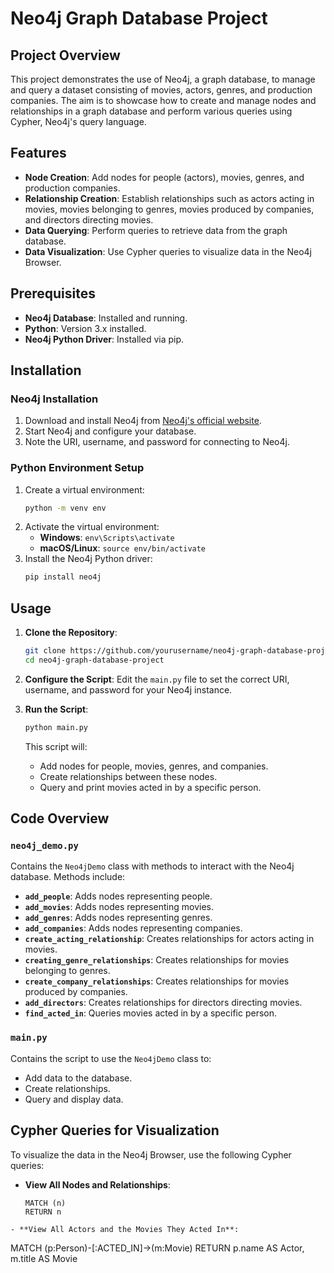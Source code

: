 # Neo4j Graph Database Project

## Project Overview

This project demonstrates the use of Neo4j, a graph database, to manage and query a dataset consisting of movies, actors, genres, and production companies. The aim is to showcase how to create and manage nodes and relationships in a graph database and perform various queries using Cypher, Neo4j's query language.

## Features

- **Node Creation**: Add nodes for people (actors), movies, genres, and production companies.
- **Relationship Creation**: Establish relationships such as actors acting in movies, movies belonging to genres, movies produced by companies, and directors directing movies.
- **Data Querying**: Perform queries to retrieve data from the graph database.
- **Data Visualization**: Use Cypher queries to visualize data in the Neo4j Browser.

## Prerequisites

- **Neo4j Database**: Installed and running.
- **Python**: Version 3.x installed.
- **Neo4j Python Driver**: Installed via pip.

## Installation

### Neo4j Installation

1. Download and install Neo4j from [Neo4j's official website](https://neo4j.com/download/).
2. Start Neo4j and configure your database.
3. Note the URI, username, and password for connecting to Neo4j.

### Python Environment Setup

1. Create a virtual environment:
    ```bash
    python -m venv env
    ```
2. Activate the virtual environment:
    - **Windows**: `env\Scripts\activate`
    - **macOS/Linux**: `source env/bin/activate`
3. Install the Neo4j Python driver:
    ```bash
    pip install neo4j
    ```

## Usage

1. **Clone the Repository**:
    ```bash
    git clone https://github.com/yourusername/neo4j-graph-database-project.git
    cd neo4j-graph-database-project
    ```

2. **Configure the Script**:
   Edit the `main.py` file to set the correct URI, username, and password for your Neo4j instance.

3. **Run the Script**:
    ```bash
    python main.py
    ```

   This script will:
   - Add nodes for people, movies, genres, and companies.
   - Create relationships between these nodes.
   - Query and print movies acted in by a specific person.

## Code Overview

### `neo4j_demo.py`

Contains the `Neo4jDemo` class with methods to interact with the Neo4j database. Methods include:
- **`add_people`**: Adds nodes representing people.
- **`add_movies`**: Adds nodes representing movies.
- **`add_genres`**: Adds nodes representing genres.
- **`add_companies`**: Adds nodes representing companies.
- **`create_acting_relationship`**: Creates relationships for actors acting in movies.
- **`creating_genre_relationships`**: Creates relationships for movies belonging to genres.
- **`create_company_relationships`**: Creates relationships for movies produced by companies.
- **`add_directors`**: Creates relationships for directors directing movies.
- **`find_acted_in`**: Queries movies acted in by a specific person.

### `main.py`

Contains the script to use the `Neo4jDemo` class to:
- Add data to the database.
- Create relationships.
- Query and display data.

## Cypher Queries for Visualization

To visualize the data in the Neo4j Browser, use the following Cypher queries:

- **View All Nodes and Relationships**:
  ```
  MATCH (n)
  RETURN n
 ``` 
- **View All Actors and the Movies They Acted In**:
```
MATCH (p:Person)-[:ACTED_IN]->(m:Movie)
RETURN p.name AS Actor, m.title AS Movie
```
